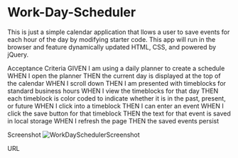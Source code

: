 # Work-Day-Scheduler
This is just a simple calendar application that llows a user to save events for each hour of the day by modifying starter code. This app will run in the browser and feature dynamically updated HTML, CSS, and powered by jQuery.

Acceptance Criteria
GIVEN I am using a daily planner to create a schedule
WHEN I open the planner
THEN the current day is displayed at the top of the calendar
WHEN I scroll down
THEN I am presented with timeblocks for standard business hours
WHEN I view the timeblocks for that day
THEN each timeblock is color coded to indicate whether it is in the past, present, or future
WHEN I click into a timeblock
THEN I can enter an event
WHEN I click the save button for that timeblock
THEN the text for that event is saved in local storage
WHEN I refresh the page
THEN the saved events persist

Screenshot
![WorkDaySchedulerScreenshot](https://user-images.githubusercontent.com/89947774/137609167-16698edb-be9c-4d39-9aa3-52d16d312aba.png)

URL
